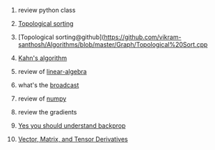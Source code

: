 
1. review python class

2. [Topological sorting](https://en.wikipedia.org/wiki/Topological_sorting)
2. [Topological sorting@github](https://github.com/vikram-santhosh/Algorithms/blob/master/Graph/Topological%20Sort.cpp
3. [Kahn's algorithm](https://en.wikipedia.org/wiki/Topological_sorting#Kahn.27s_algorithm)

4. review of [linear-algebra](https://www.khanacademy.org/math/linear-algebra)

5. what's the [broadcast](https://docs.scipy.org/doc/numpy/user/basics.broadcasting.html)
6. review of [numpy](https://docs.scipy.org/doc/)

7. review the gradients
8. [Yes you should understand backprop](https://medium.com/@karpathy/yes-you-should-understand-backprop-e2f06eab496b)

9. [Vector, Matrix, and Tensor Derivatives](http://cs231n.stanford.edu/vecDerivs.pdf)